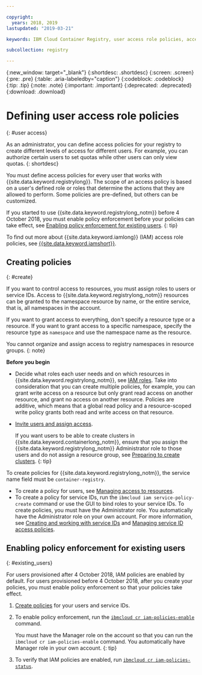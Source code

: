 ```yaml
---

copyright:
  years: 2018, 2019
lastupdated: "2019-03-21"

keywords: IBM Cloud Container Registry, user access role policies, access policies, policies, policy enforcement,

subcollection: registry

---
```


{:new_window: target="_blank"}
{:shortdesc: .shortdesc}
{:screen: .screen}
{:pre: .pre}
{:table: .aria-labeledby="caption"}
{:codeblock: .codeblock}
{:tip: .tip}
{:note: .note}
{:important: .important}
{:deprecated: .deprecated}
{:download: .download}

# Defining user access role policies
{: #user access}

As an administrator, you can define access policies for your registry to create different levels of access for different users. For example, you can authorize certain users to set quotas while other users can only view quotas.
{: shortdesc}

You must define access policies for every user that works with {{site.data.keyword.registrylong}}. The scope of an access policy is based on a user's defined role or roles that determine the actions that they are allowed to perform. Some policies are pre-defined, but others can be customized.

If you started to use {{site.data.keyword.registrylong_notm}} before 4 October 2018, you must enable policy enforcement before your policies can take effect, see [Enabling policy enforcement for existing users](#existing_users).
{: tip}

To find out more about {{site.data.keyword.iamlong}} (IAM) access role policies, see [{{site.data.keyword.iamshort}}](/docs/iam?topic=iam-iamoverview#iamoverview).

## Creating policies
{: #create}

If you want to control access to resources, you must assign roles to users or service IDs. Access to {{site.data.keyword.registrylong_notm}} resources can be granted to the namespace resource by name, or the entire service, that is, all namespaces in the account.

If you want to grant access to everything, don't specify a resource type or a resource. If you want to grant access to a specific namespace, specify the resource type as `namespace` and use the namespace name as the resource.

You cannot organize and assign access to registry namespaces in resource groups.
{: note}

**Before you begin**

- Decide what roles each user needs and on which resources in {{site.data.keyword.registrylong_notm}}, see [IAM roles](/docs/services/Registry?topic=registry-iam#iam). Take into consideration that you can create multiple policies, for example, you can grant write access on a resource but only grant read access on another resource, and grant no access on another resource. Policies are additive, which means that a global read policy and a resource-scoped write policy grants both read and write access on that resource.

- [Invite users and assign access](/docs/iam?topic=iam-iamuserinv#iamuserinv).

  If you want users to be able to create clusters in {{site.data.keyword.containerlong_notm}}, ensure that you assign the {{site.data.keyword.registrylong_notm}} Administrator role to those users and do not assign a resource group, see [Preparing to create clusters](/docs/containers?topic=containers-clusters#cluster_prepare).
  {: tip}

To create policies for {{site.data.keyword.registrylong_notm}}, the service name field must be `container-registry`.

- To create a policy for users, see [Managing access to resources](/docs/iam?topic=iam-iammanidaccser#iammanidaccser).
- To create a policy for service IDs, run the `ibmcloud iam service-policy-create` command or use the GUI to bind roles to your service IDs. To create policies, you must have the Administrator role. You automatically have the Administrator role on your own account. For more information, see [Creating and working with service IDs](/docs/iam?topic=iam-serviceids#serviceids) and [Managing service ID access policies](/docs/iam?topic=iam-serviceidpolicy#serviceidpolicy).

## Enabling policy enforcement for existing users
{: #existing_users}

For users provisioned after 4 October 2018, IAM policies are enabled by default. For users provisioned before 4 October 2018, after you create your policies, you must enable policy enforcement so that your policies take effect.

1. [Create policies](#create) for your users and service IDs.

2. To enable policy enforcement, run the [`ibmcloud cr iam-policies-enable`](/docs/services/Registry?topic=container-registry-cli-plugin-containerregcli#bx_cr_iam_policies_enable) command.

    You must have the Manager role on the account so that you can run the `ibmcloud cr iam-policies-enable` command. You automatically have Manager role in your own account.
    {: tip}
    
3. To verify that IAM policies are enabled, run [`ibmcloud cr iam-policies-status`](/docs/services/Registry?topic=container-registry-cli-plugin-containerregcli#containerregcli#cr_iam_policies_status).
